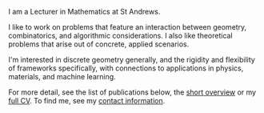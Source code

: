 I am a Lecturer in Mathematics at St Andrews. 

I like to work on problems that feature an interaction between geometry, combinatorics,
and algorithmic considerations. I also like theoretical problems that arise out of
concrete, applied scenarios.

I'm interested in discrete geometry generally, and the rigidity and flexibility 
of frameworks specifically, with connections to applications in physics, materials,
and machine learning.

For more detail, see the list of publications below, the 
[short overview][bio] or my [full CV][cv]. To find me, 
see my [contact information][contact].


[seminar]: /pure-colloquium/
[cv]: /CV/
[bio]: bio
[contact]: /contact/
